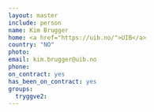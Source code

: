 ```yaml
---
layout: master
include: person
name: Kim Brugger
home: <a href="https://uib.no/">UIB</a>
country: "NO"
photo: 
email: kim.brugger@uib.no
phone: 
on_contract: yes
has_been_on_contract: yes
groups:
  tryggve2:
---
```

